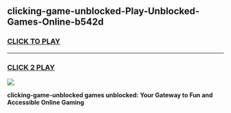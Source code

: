 
## clicking-game-unblocked-Play-Unblocked-Games-Online-b542d
<h3>
<a href="https://premium76.site?title=clicking-game-unblocked&ref=24A">CLICK TO PLAY</a></h3>
<hr>

<h3>
<a href="https://premium76.site?title=clicking-game-unblocked&ref=24A">CLICK 2 PLAY</a>
  
</h3>

<a href="https://premium76.site?title=clicking-game-unblocked&ref=24A"><img src="https://clearcache.store/games.png"></a>


**clicking-game-unblocked games unblocked: Your Gateway to Fun and Accessible Online Gaming**
